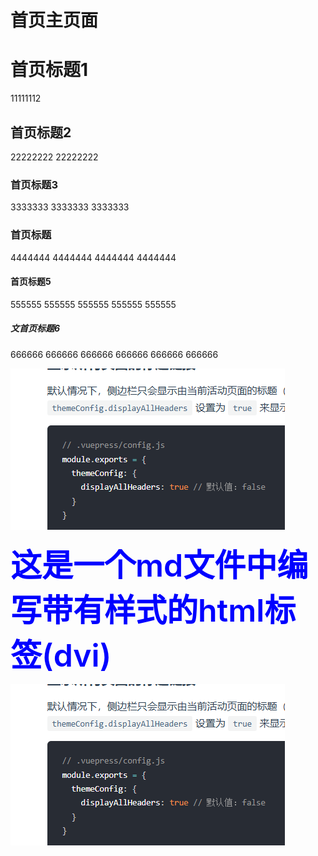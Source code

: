 # 首页主页面

# 首页标题1
11111112

## 首页标题2
22222222
22222222

### 首页标题3
3333333
3333333
3333333

### 首页标题
4444444
4444444
4444444
4444444

#### 首页标题5
555555
555555
555555
555555
555555

##### 文首页标题6
666666
666666
666666
666666
666666
666666

![Image](assets/img/2.png)




<div class="demo" >  这是一个md文件中编写带有样式的html标签(dvi) </div>

<style>
    .demo {
        color:blue;
        font-size:50px; 
        font-weight:600;
    }
</style>

![Image](assets/img/2.png)
